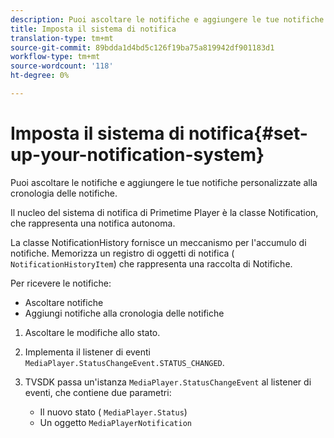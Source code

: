 ```yaml
---
description: Puoi ascoltare le notifiche e aggiungere le tue notifiche personalizzate alla cronologia delle notifiche.
title: Imposta il sistema di notifica
translation-type: tm+mt
source-git-commit: 89bdda1d4bd5c126f19ba75a819942df901183d1
workflow-type: tm+mt
source-wordcount: '118'
ht-degree: 0%

---
```



# Imposta il sistema di notifica{#set-up-your-notification-system}

Puoi ascoltare le notifiche e aggiungere le tue notifiche personalizzate alla cronologia delle notifiche.

Il nucleo del sistema di notifica di Primetime Player è la classe Notification, che rappresenta una notifica autonoma.

La classe NotificationHistory fornisce un meccanismo per l&#39;accumulo di notifiche. Memorizza un registro di oggetti di notifica ( `NotificationHistoryItem`) che rappresenta una raccolta di Notifiche.

Per ricevere le notifiche:

* Ascoltare notifiche
* Aggiungi notifiche alla cronologia delle notifiche

1. Ascoltare le modifiche allo stato.
1. Implementa il listener di eventi `MediaPlayer.StatusChangeEvent.STATUS_CHANGED`.
1. TVSDK passa un&#39;istanza `MediaPlayer.StatusChangeEvent` al listener di eventi, che contiene due parametri:

   * Il nuovo stato ( `MediaPlayer.Status`)
   * Un oggetto `MediaPlayerNotification`

